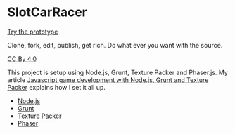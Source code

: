 SlotCarRacer
============

[Try the prototype](http://mandarinx.github.io/SlotCarRacer/)

Clone, fork, edit, publish, get rich. Do what ever you want with the source.

[CC By 4.0](http://creativecommons.org/licenses/by/4.0/deed.en_US)

This project is setup using Node.js, Grunt, Texture Packer and Phaser.js. My article [Javascript game development with Node.js, Grunt and Texture Packer](http://mandarin.no/javascript-game-development-with-node-js-grunt-and-texture-packer/) explains how I set it all up.

* [Node.js](http://nodejs.org/)
* [Grunt](http://gruntjs.com/)
* [Texture Packer](http://www.codeandweb.com/texturepacker)
* [Phaser](http://phaser.io/)
